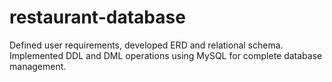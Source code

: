 # restaurant-database
Defined user requirements, developed ERD and relational schema. Implemented DDL and DML operations using MySQL for complete database management.
